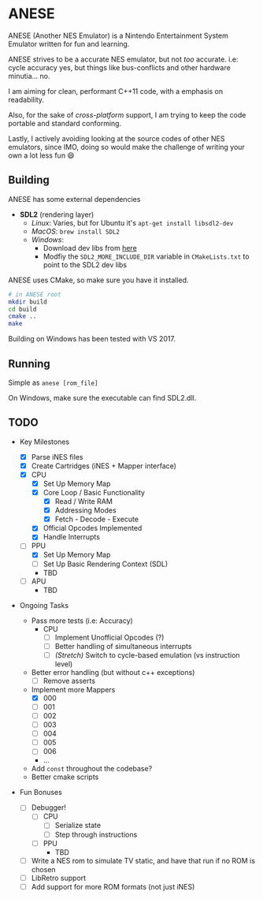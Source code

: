 # ANESE

ANESE (Another NES Emulator) is a Nintendo Entertainment System Emulator written
for fun and learning.

ANESE strives to be a accurate NES emulator, but not _too_ accurate. i.e: cycle
accuracy yes, but things like bus-conflicts and other hardware minutia... no.

I am aiming for clean, performant C++11 code, with a emphasis on readability.

Also, for the sake of _cross-platform_ support, I am trying to keep the code
portable and standard conforming.

Lastly, I actively avoiding looking at the source codes of other NES emulators,
since IMO, doing so would make the challenge of writing your own a lot less fun
:smile:

## Building

ANESE has some external dependencies

- **SDL2** (rendering layer)
  - _Linux_: Varies, but for Ubuntu it's `apt-get install libsdl2-dev`
  - _MacOS_: `brew install SDL2`
  - _Windows_:
    - Download dev libs from [here](https://www.libsdl.org/download-2.0.php)
    - Modfiy the `SDL2_MORE_INCLUDE_DIR` variable in `CMakeLists.txt` to point
      to the SDL2 dev libs

ANESE uses CMake, so make sure you have it installed.

```bash
# in ANESE root
mkdir build
cd build
cmake ..
make
```

Building on Windows has been tested with VS 2017.

## Running

Simple as `anese [rom_file]`

On Windows, make sure the executable can find SDL2.dll.

## TODO

- Key Milestones
  - [x] Parse iNES files
  - [x] Create Cartridges (iNES + Mapper interface)
  - [x] CPU
    - [x] Set Up Memory Map
    - [x] Core Loop / Basic Functionality
      - [x] Read / Write RAM
      - [x] Addressing Modes
      - [x] Fetch - Decode - Execute
    - [x] Official Opcodes Implemented
    - [x] Handle Interrupts
  - [ ] PPU
    - [x] Set Up Memory Map
    - [ ] Set Up Basic Rendering Context (SDL)
    - TBD
  - [ ] APU
    - TBD

- Ongoing Tasks
  - Pass more tests (i.e: Accuracy)
    - CPU
      - [ ] Implement Unofficial Opcodes (?)
      - [ ] Better handling of simultaneous interrupts
      - [ ] _\(Stretch\)_ Switch to cycle-based emulation (vs instruction level)
  - Better error handling (but without c++ exceptions)
    - [ ] Remove asserts
  - Implement more Mappers
    - [x] 000
    - [ ] 001
    - [ ] 002
    - [ ] 003
    - [ ] 004
    - [ ] 005
    - [ ] 006
    - ...
  - Add `const` throughout the codebase?
  - Better cmake scripts

- Fun Bonuses
  - [ ] Debugger!
    - [ ] CPU
      - [ ] Serialize state
      - [ ] Step through instructions
    - [ ] PPU
      - TBD
  - [ ] Write a NES rom to simulate TV static, and have that run if no ROM is
        chosen
  - [ ] LibRetro support
  - [ ] Add support for more ROM formats (not just iNES)
